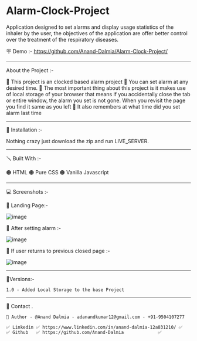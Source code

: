 # Alarm-Clock-Project
Application designed to set alarms and display usage statistics of the inhaler by the user, the objectives of the application are offer better control over the treatment of the respiratory diseases.


🪧 Demo :- https://github.com/Anand-Dalmia/Alarm-Clock-Project/

---

About the Project :-

🔴 This project is an clocked based alarm project
🔴 You can set alarm at any desired time.
🔴 The most important thing about this project is it makes use of local storage of your browser that means if you accidentally close the tab or entire
window, the alarm you set is not gone. When you revisit the page you find it same as you left
🔴 It also remembers at what time did you set alarm last time

---

📐 Installation :-

Nothing crazy just download the zip and run LIVE_SERVER.

---

🪛 Built With :-

🟠 HTML
🟠 Pure CSS
🟠 Vanilla Javascript

---

💻 Screenshots :-

🔴 Landing Page:-

![image](https://user-images.githubusercontent.com/62291769/199785631-1233a11d-f8a7-4d6f-8492-dac15ccec554.png)

🔴 After setting alarm :-

![image](https://user-images.githubusercontent.com/62291769/199785952-0040a58f-55e0-4b96-bdce-f02676ca5d2a.png)

🔴 If user returns to previous closed page :-

![image](https://user-images.githubusercontent.com/62291769/199786054-7af178f0-c78b-49cb-889a-b3a4853023ca.png)

---

🚦Versions:-

    1.0 - Added Local Storage to the base Project

---

🙎 Contact .

    🔗 Author - @Anand Dalmia - adanandkumar12@gmail.com - +91-9504107277

    ✅ Linkedin ✅ https://www.linkedin.com/in/anand-dalmia-12a031210/ ✅
    ✅ Github   ✅ https://github.com/Anand-Dalmia             ✅
